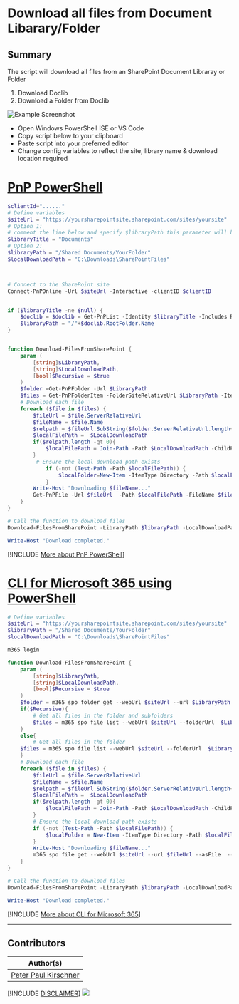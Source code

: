 

# Download all files from Document Libarary/Folder

## Summary

The script will download all files from an SharePoint Document Libraray or Folder
1. Download Doclib
2. Download a Folder from Doclib



![Example Screenshot](assets/example.png)

- Open Windows PowerShell ISE or VS Code
- Copy script below to your clipboard
- Paste script into your preferred editor
- Change config variables to reflect the site, library name & download location required


# [PnP PowerShell](#tab/pnpps)

```powershell
$clientId="......"
# Define variables
$siteUrl = "https://yoursharepointsite.sharepoint.com/sites/yoursite"
# Option 1:
# comment the line below and specify $libraryPath this parameter will be used
$libraryTitle = "Documents"
# Option 2:
$libraryPath = "/Shared Documents/YourFolder"
$localDownloadPath = "C:\Downloads\SharePointFiles"



# Connect to the SharePoint site
Connect-PnPOnline -Url $siteUrl -Interactive -clientID $clientID


if ($libraryTitle -ne $null) {
    $doclib = $doclib = Get-PnPList -Identity $libraryTitle -Includes RootFolder
    $libraryPath = "/"+$doclib.RootFolder.Name
}


function Download-FilesFromSharePoint {
    param (
        [string]$LibraryPath,
        [string]$LocalDownloadPath,
        [bool]$Recursive = $true
    )
    $folder =Get-PnPFolder -Url $LibraryPath
    $files = Get-PnPFolderItem -FolderSiteRelativeUrl $LibraryPath -ItemType File -Recursive:$Recursive
    # Download each file
    foreach ($file in $files) {
        $fileUrl = $file.ServerRelativeUrl
        $fileName = $file.Name
        $relpath = $fileUrl.SubString($folder.ServerRelativeUrl.length+1).Replace($fileName,"")
        $localFilePath =  $LocalDownloadPath
        if($relpath.length -gt 0){
            $localFilePath = Join-Path -Path $LocalDownloadPath -ChildPath $relpath
        }
         # Ensure the local download path exists
            if (-not (Test-Path -Path $localFilePath)) {
                $localFolder=New-Item -ItemType Directory -Path $localFilePath;
            }
        Write-Host "Downloading $fileName..."
        Get-PnPFile -Url $fileUrl  -Path $localFilePath -FileName $fileName -AsFile
    }
}

# Call the function to download files
Download-FilesFromSharePoint -LibraryPath $libraryPath -LocalDownloadPath $localDownloadPath 

Write-Host "Download completed."

```
[!INCLUDE [More about PnP PowerShell](../../docfx/includes/MORE-PNPPS.md)]
# [CLI for Microsoft 365 using PowerShell](#tab/cli-m365-ps)

```powershell
# Define variables
$siteUrl = "https://yoursharepointsite.sharepoint.com/sites/yoursite"
$libraryPath = "/Shared Documents/YourFolder"
$localDownloadPath = "C:\Downloads\SharePointFiles"

m365 login

function Download-FilesFromSharePoint {
    param (
        [string]$LibraryPath,
        [string]$LocalDownloadPath,
        [bool]$Recursive = $true
    )
    $folder = m365 spo folder get --webUrl $siteUrl --url $LibraryPath --output json | ConvertFrom-Json
    if($Recursive){
        # Get all files in the folder and subfolders
        $files = m365 spo file list --webUrl $siteUrl --folderUrl  $LibraryPath --recursive --output json | ConvertFrom-Json
    }
    else{
        # Get all files in the folder
    $files = m365 spo file list --webUrl $siteUrl --folderUrl  $LibraryPath --output json | ConvertFrom-Json
    }
    # Download each file
    foreach ($file in $files) {
        $fileUrl = $file.ServerRelativeUrl
        $fileName = $file.Name
        $relpath = $fileUrl.SubString($folder.ServerRelativeUrl.length+1).Replace($fileName,"")
        $localFilePath =  $LocalDownloadPath
        if($relpath.length -gt 0){
            $localFilePath = Join-Path -Path $LocalDownloadPath -ChildPath $relpath
        }
        # Ensure the local download path exists
        if (-not (Test-Path -Path $localFilePath)) {
            $localFolder = New-Item -ItemType Directory -Path $localFilePath
        }
        Write-Host "Downloading $fileName..."
        m365 spo file get --webUrl $siteUrl --url $fileUrl --asFile  --path (Join-Path -Path $localFilePath -ChildPath $fileName)
    }
}

# Call the function to download files
Download-FilesFromSharePoint -LibraryPath $libraryPath -LocalDownloadPath $localDownloadPath

Write-Host "Download completed."

```
[!INCLUDE [More about CLI for Microsoft 365](../../docfx/includes/MORE-CLIM365.md)]

***

## Contributors

| Author(s) |
|-----------|
| [Peter Paul Kirschner](https://github.com/petkir) |


[!INCLUDE [DISCLAIMER](../../docfx/includes/DISCLAIMER.md)]
<img src="https://m365-visitor-stats.azurewebsites.net/script-samples/scripts/spo-download-files-from-doclib" aria-hidden="true" />